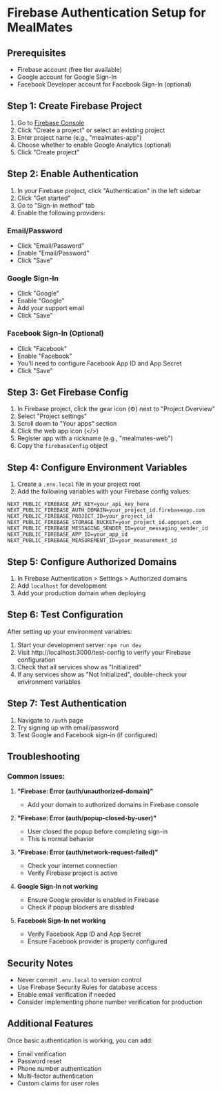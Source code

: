 # Firebase Authentication Setup for MealMates

## Prerequisites
- Firebase account (free tier available)
- Google account for Google Sign-In
- Facebook Developer account for Facebook Sign-In (optional)

## Step 1: Create Firebase Project

1. Go to [Firebase Console](https://console.firebase.google.com/)
2. Click "Create a project" or select an existing project
3. Enter project name (e.g., "mealmates-app")
4. Choose whether to enable Google Analytics (optional)
5. Click "Create project"

## Step 2: Enable Authentication

1. In your Firebase project, click "Authentication" in the left sidebar
2. Click "Get started"
3. Go to "Sign-in method" tab
4. Enable the following providers:

### Email/Password
- Click "Email/Password"
- Enable "Email/Password"
- Click "Save"

### Google Sign-In
- Click "Google"
- Enable "Google"
- Add your support email
- Click "Save"

### Facebook Sign-In (Optional)
- Click "Facebook"
- Enable "Facebook"
- You'll need to configure Facebook App ID and App Secret
- Click "Save"

## Step 3: Get Firebase Config

1. In Firebase project, click the gear icon (⚙️) next to "Project Overview"
2. Select "Project settings"
3. Scroll down to "Your apps" section
4. Click the web app icon (</>)
5. Register app with a nickname (e.g., "mealmates-web")
6. Copy the `firebaseConfig` object

## Step 4: Configure Environment Variables

1. Create a `.env.local` file in your project root
2. Add the following variables with your Firebase config values:

```env
NEXT_PUBLIC_FIREBASE_API_KEY=your_api_key_here
NEXT_PUBLIC_FIREBASE_AUTH_DOMAIN=your_project_id.firebaseapp.com
NEXT_PUBLIC_FIREBASE_PROJECT_ID=your_project_id
NEXT_PUBLIC_FIREBASE_STORAGE_BUCKET=your_project_id.appspot.com
NEXT_PUBLIC_FIREBASE_MESSAGING_SENDER_ID=your_messaging_sender_id
NEXT_PUBLIC_FIREBASE_APP_ID=your_app_id
NEXT_PUBLIC_FIREBASE_MEASUREMENT_ID=your_measurement_id
```

## Step 5: Configure Authorized Domains

1. In Firebase Authentication > Settings > Authorized domains
2. Add `localhost` for development
3. Add your production domain when deploying

## Step 6: Test Configuration

After setting up your environment variables:

1. Start your development server: `npm run dev`
2. Visit http://localhost:3000/test-config to verify your Firebase configuration
3. Check that all services show as "Initialized"
4. If any services show as "Not Initialized", double-check your environment variables

## Step 7: Test Authentication

1. Navigate to `/auth` page
2. Try signing up with email/password
3. Test Google and Facebook sign-in (if configured)

## Troubleshooting

### Common Issues:

1. **"Firebase: Error (auth/unauthorized-domain)"**
   - Add your domain to authorized domains in Firebase console

2. **"Firebase: Error (auth/popup-closed-by-user)"**
   - User closed the popup before completing sign-in
   - This is normal behavior

3. **"Firebase: Error (auth/network-request-failed)"**
   - Check your internet connection
   - Verify Firebase project is active

4. **Google Sign-In not working**
   - Ensure Google provider is enabled in Firebase
   - Check if popup blockers are disabled

5. **Facebook Sign-In not working**
   - Verify Facebook App ID and App Secret
   - Ensure Facebook provider is properly configured

## Security Notes

- Never commit `.env.local` to version control
- Use Firebase Security Rules for database access
- Enable email verification if needed
- Consider implementing phone number verification for production

## Additional Features

Once basic authentication is working, you can add:
- Email verification
- Password reset
- Phone number authentication
- Multi-factor authentication
- Custom claims for user roles